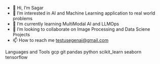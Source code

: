 - 👋 Hi, I’m Sagar
- 👀 I’m interested in AI and Machine Learning application to real world problems
- 🌱 I’m currently learning MultiModal AI and LLMOps
- 💞️ I’m looking to collaborate on Image Processing and Data Sciene Projects
- 📫 How to reach me testusegenai@gmail.com

Languages and Tools
gcp git pandas python scikit_learn seaborn tensorflow
<!---
mvspaul/mvspaul is a ✨ special ✨ repository because its `README.md` (this file) appears on your GitHub profile.
You can click the Preview link to take a look at your changes.
--->
